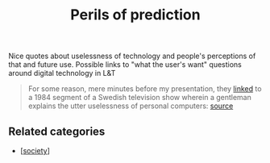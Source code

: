 ﻿---
title: Perils of prediction
---
 Nice quotes about uselessness of technology and people's perceptions of that and future use.  Possible links to "what the user's want" questions around digital technology in L&T

> For some reason, mere minutes before my presentation, they [linked](https://www.youtube.com/watch?time_continue=48&v=5i8ZN1i7xgM) to a 1984 segment of a Swedish television show wherein a gentleman explains the utter uselessness of personal computers: [source](http://bavatuesdays.com/on-next-generation-digital-learning-environments/)

## Related categories

- [[society]]




[//begin]: # "Autogenerated link references for markdown compatibility"
[society]: society "Society"
[//end]: # "Autogenerated link references"